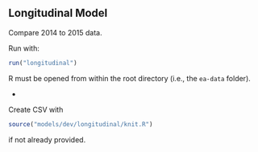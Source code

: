 ## Longitudinal Model

Compare 2014 to 2015 data.

Run with:

```R
run("longitudinal")
```

R must be opened from within the root directory (i.e., the `ea-data` folder).

-

Create CSV with

```R
source("models/dev/longitudinal/knit.R")
```

if not already provided.
